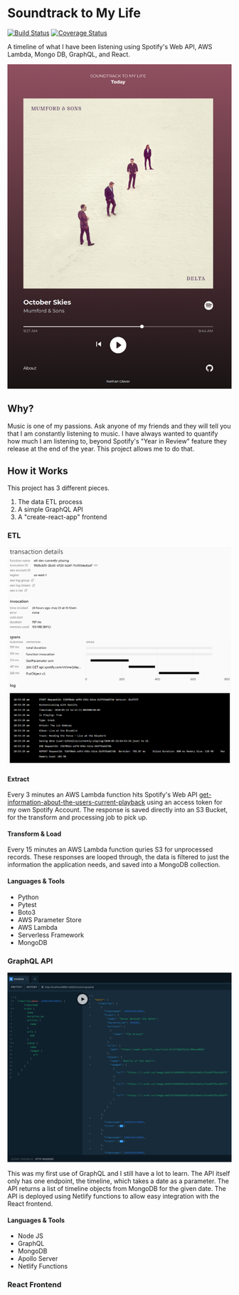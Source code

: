 # Soundtrack to My Life

[![Build Status](https://travis-ci.org/nathanglover/soundtrack-to-my-life.svg?branch=master)](https://travis-ci.org/nathanglover/soundtrack-to-my-life) [![Coverage Status](https://coveralls.io/repos/github/nathanglover/soundtrack-to-my-life/badge.svg?branch=master)](https://coveralls.io/github/nathanglover/soundtrack-to-my-life?branch=master) 

A timeline of what I have been listening using Spotify's Web API, AWS Lambda, Mongo DB, GraphQL, and React.
<p align="center">
  <img src="https://github.com/nathanglover/soundtrack-to-my-life/blob/master/images/screenshot.png?raw=true" alt="Image of App" width="600"/>
</p>

## Why?
Music is one of my passions. Ask anyone of my friends and they will tell you that I am constantly listening to music. I have always wanted to quantify how much I am listening to, beyond Spotify's "Year in Review" feature they release at the end of the year. This project allows me to do that. 

## How it Works
This project has 3 different pieces. 
1. The data ETL process
2. A simple GraphQL API
3. A "create-react-app" frontend

### ETL

<p align="center">
  <img src="https://github.com/nathanglover/soundtrack-to-my-life/blob/9-issue/images/serverless-screenshot.png?raw=true" alt="Image of Serverless" width="900"/>
</p>

#### Extract
Every 3 minutes an AWS Lambda function hits Spotify's Web API [get-information-about-the-users-current-playback](https://developer.spotify.com/documentation/web-api/reference/player/get-information-about-the-users-current-playback/) using an access token for my own Spotify Account. The response is saved directly into an S3 Bucket, for the transform and processing job to pick up.
#### Transform & Load
Every 15 minutes an AWS Lambda function quries S3 for unprocessed records. These responses are looped through, the data is filtered to just the information the application needs, and saved into a MongoDB collection. 

#### Languages & Tools
- Python
- Pytest
- Boto3
- AWS Parameter Store
- AWS Lambda
- Serverless Framework
- MongoDB

### GraphQL API

<p align="center">
  <img src="https://github.com/nathanglover/soundtrack-to-my-life/blob/9-issue/images/graphql-screenshot.png?raw=true" alt="Image of Serverless" width="900"/>
</p>


This was my first use of GraphQL and I still have a lot to learn. The API itself only has one endpoint, the timeline, which takes a date as a parameter. The API returns a list of timeline objects from MongoDB for the given date. The API is deployed using Netlify functions to allow easy integration with the React frontend. 

#### Languages & Tools
- Node JS
- GraphQL
- MongoDB
- Apollo Server
- Netlify Functions



### React Frontend